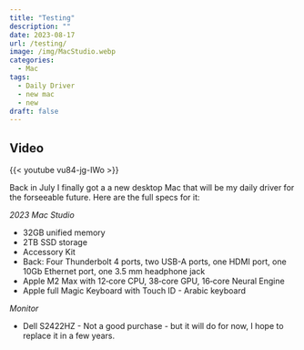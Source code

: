 ```yaml
---
title: "Testing"
description: ""
date: 2023-08-17
url: /testing/
image: /img/MacStudio.webp
categories:
  - Mac
tags:
  - Daily Driver
  - new mac
  - new
draft: false
---
```


## Video

{{< youtube vu84-jg-IWo >}}

Back in July I finally got a a new desktop Mac that will be my daily driver for the forseeable future. Here are the full specs for it:

_2023 Mac Studio_

- 32GB unified memory
- 2TB SSD storage
- Accessory Kit
- Back: Four Thunderbolt 4 ports, two USB-A ports, one HDMI port, one 10Gb Ethernet port, one 3.5 mm headphone jack
- Apple M2 Max with 12‑core CPU, 38‑core GPU, 16‑core Neural Engine
- Apple full Magic Keyboard with Touch ID - Arabic keyboard

_Monitor_

- Dell S2422HZ - Not a good purchase - but it will do for now, I hope to replace it in a few years.

